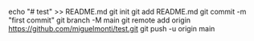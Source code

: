 echo "# test" >> README.md
git init
git add README.md
git commit -m "first commit"
git branch -M main
git remote add origin https://github.com/miguelmonti/test.git
git push -u origin main
